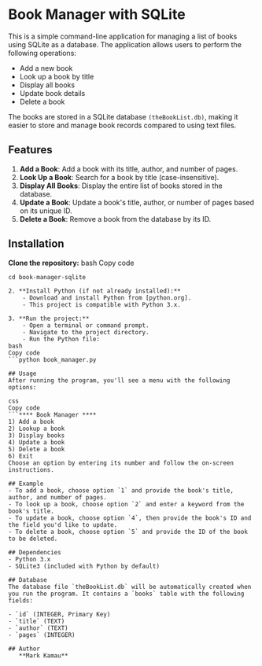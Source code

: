 # Book Manager with SQLite
This is a simple command-line application for managing a list of books using SQLite as a database. The application allows users to perform the following operations:

- Add a new book
- Look up a book by title
- Display all books
- Update book details
- Delete a book

The books are stored in a SQLite database `(theBookList.db)`, making it easier to store and manage book records compared to using text files.

## Features
1. **Add a Book**: Add a book with its title, author, and number of pages.
2. **Look Up a Book**: Search for a book by title (case-insensitive).
3. **Display All Books**: Display the entire list of books stored in the database.
4. **Update a Book**: Update a book's title, author, or number of pages based on its unique ID.
5. **Delete a Book**: Remove a book from the database by its ID.

## Installation
**Clone the repository:**
bash
Copy code
```git clone https://github.com/your-username/book-manager-sqlite.git
cd book-manager-sqlite

2. **Install Python (if not already installed):**
    - Download and install Python from [python.org].
    - This project is compatible with Python 3.x.

3. **Run the project:**
    - Open a terminal or command prompt.
    - Navigate to the project directory.
    - Run the Python file:
bash
Copy code
```python book_manager.py

## Usage
After running the program, you'll see a menu with the following options:

css
Copy code
```**** Book Manager ****
1) Add a book
2) Lookup a book
3) Display books
4) Update a book
5) Delete a book
6) Exit
Choose an option by entering its number and follow the on-screen instructions.

## Example
- To add a book, choose option `1` and provide the book's title, author, and number of pages.
- To look up a book, choose option `2` and enter a keyword from the book's title.
- To update a book, choose option `4`, then provide the book's ID and the field you'd like to update.
- To delete a book, choose option `5` and provide the ID of the book to be deleted.

## Dependencies
- Python 3.x
- SQLite3 (included with Python by default)

## Database
The database file `theBookList.db` will be automatically created when you run the program. It contains a `books` table with the following fields:

- `id` (INTEGER, Primary Key)
- `title` (TEXT)
- `author` (TEXT)
- `pages` (INTEGER)

## Author
   **Mark Kamau**
